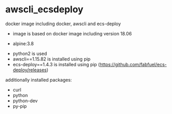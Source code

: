 # awscli_ecsdeploy
docker image including docker, awscli and ecs-deploy


* image is based on docker image including version 18.06
 - alpine:3.8
* python2 is used
* awscli==1.15.82 is installed using pip
* ecs-deploy==1.4.3 is installed using pip (https://github.com/fabfuel/ecs-deploy/releases)

additionally installed packages:
* curl 
* python
* python-dev
* py-pip
